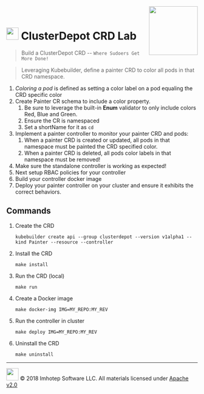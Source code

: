 <img src="../assets/k8sland.png" align="right" width="128" height="auto"/>

<br/>

# <img src="../assets/lab.png" width="32" height="auto"/> ClusterDepot CRD Lab

> Build a ClusterDepot CRD -- `Where Sudoers Get More Done!`

> Leveraging Kubebuilder, define a painter CRD to color all pods in that CRD namespace.

1. *Coloring a pod* is defined as setting a color label on a pod equaling
   the CRD specific color
2. Create Painter CR schema to include a color property.
   1. Be sure to leverage the built-in **Enum** validator to only include colors Red, Blue and Green.
   2. Ensure the CR is namespaced
   3. Set a shortName for it as `cd`
3. Implement a painter controller to monitor your painter CRD and pods:
   1. When a painter CRD is created or updated, all pods in that namespace
     must be painted the CRD specified color.
   2. When a painter CRD is deleted, all pods color labels in that namespace
     must be removed!
4. Make sure the standalone controller is working as expected!
5. Next setup RBAC policies for your controller
6. Build your controller docker image
7. Deploy your painter controller on your cluster and ensure it exhibits the correct behaviors.

## Commands

1. Create the CRD

   ```shell
   kubebuilder create api --group clusterdepot --version v1alpha1 --kind Painter --resource --controller
   ```

1. Install the CRD

   ```shell
   make install
   ```

1. Run the CRD (local)

   ```shell
   make run
   ```

1. Create a Docker image

   ```shell
   make docker-img IMG=MY_REPO:MY_REV
   ```

1. Run the controller in cluster

   ```shell
   make deploy IMG=MY_REPO:MY_REV
   ```

1. Uninstall the CRD

   ```shell
   make uninstall
   ```

---
<img src="../assets/imhotep_logo.png" width="32" height="auto"/> © 2018 Imhotep Software LLC.
All materials licensed under [Apache v2.0](http://www.apache.org/licenses/LICENSE-2.0)